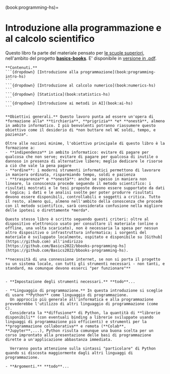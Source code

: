 (book:programming-hs)=
# Introduzione alla programmazione e al calcolo scientifico

Questo libro fa parte del materiale pensato per [le scuole superiori](https://basics2022.github.io/bbooks-hs), nell'ambito del progetto [**basics-books**](https://basics2022.github.io/bbooks). E' disponibile in [versione in .pdf](_build/latex/book.pdf).


````{only} html
**Contenuti.**
```{dropdown} [Introduzione alla programmazione](book:programming-intro-hs)
```
```{dropdown} [Introduzione al calcolo numerico](book:numerics-hs)
```
```{dropdown} [Statistica](book:statistics-hs)
```
```{dropdown} [Introduzione ai metodi in AI](book:ai-hs)
```
````


```{dropdown} Obiettivi generali
**Obiettivi generali.** Questo lavoro punta ad essere un'opera di *formazione alla* **tirchieria**, **prigrizia** *e* **onestà**, almeno in ambito informatico. I più benvolenti potranno riassumere questo obiettivo come il desiderio di *non buttare nel WC soldi, tempo, e pazienza*.

Oltre alle nozioni minime, l'obiettivo principale di questo libro è la formazione a:
- **indipendenza** in ambito informatico: evitare di pagare per qualcosa che non serve; evitare di pagare per qualcosa di inutile o dannoso in presenza di alternative libere; meglio dedicare le risorse a ciò che vale la pena pagare
- **ordine**: i moderni strumenti informatici permettono di lavorare in maniera ordinata, risparmiando tempo, soldi e pazienza
- **trasparenza** e **onestà**: anche se spesso in maniera non lineare, la conoscenza procede seguendo il metodo scientifico: i risultati mostrati e le tesi proposte devono essere supportate da dati e logica; i dati e le analisi svolte per poter produrre risultati devono essere disponibili, controllabili e soggetti a critica. Tutto il resto, almeno qui, almeno nell'ambito della conoscenza che procede con il metodo scientifico, sarà considerata confusione nella migliore delle ipotesi o direttamente *merda*.

Questo stesso libro è scritto seguendo questi criteri: oltre al dispositivo elettronico usato per consultare il materiale (online o offline, una volta scaricato), non è necessaria la spesa per nessun altro dispositivo o infrastruttura informatica; i sorgenti del materiale è sviluppato localmente, ospitato e disponibile su [Github](https://github.com) all'indirizzo [https://github.com/Basics2022/bbooks-programming-hs](https://github.com/Basics2022/bbooks-programming-hs).

**necessità di una connessione internet, se non si porta il progetto su un sistema locale, con tutti gli strumenti necessari - non tanti, e standard, ma comunque devono esserci "per funzionare"**
```

<!--
- Nozioni
- Valutazione e suggerimento risorse, che persegue per quanto possibile l'indipendenza e la libertà in termini di
  - strumenti: è inutile pagare per ciò che non serve o è persino dannoso: meglio concentrare le risorse economiche e di pazienza per quello che davvero ne vale la pena, non credete? Ad esempio
    - inutile comprare computer da 1000€ se non servono, se 100€ possono essere sufficienti
    - inutile comprare servizi, a cominciare da sistemi operativi, che ti legano inutilmente ad aziende dalla morale (ma non staremo a discutere qui della morale) e dai servizi discutibili, in presenza di alternative gratuite per i nostri obiettivi
    - ...
  - conoscenza:
    - utilizzo di strumenti open-source per quanto possibile
    - ...
-->

```{dropdown} **Metodo.**

- **Impostazione degli strumenti necessari.** **todo**...

- **Linguaggio di programmazione.** In questa introduzione si sceglie di usare **Python** come linguaggio di programmazione. 
  Un approccio più generale all'informatica e alla programmazione prevederebbe l'utilizzo di altri linguaggio di programmazione (come C).
  Considerata la **diffusione** di Python, la quantità di **librerie disponibili** (con eventuali binding a librerie sviluppate usando linguaggi di programmazione più efficienti) e strumenti per la **programmazione collaborativa** e remota (**Colab**, **Jupyter**,...), Python risulta comunque una buona scelta per un corso improntato alla presentazione delle basi di programmazione dirette a un'applicazione abbastanza immediata.

  Verranno posta attenzione sulla sintassi "particolare" di Python quando si discosta maggiormente dagli altri linguaggi di programmazione.

- **Argomenti.** **todo**...
```

<!--
````{only} html
**Argomenti.**

```{dropdown} Introduzione alla programmazione
  - Introduzione: 
    - ..., 
    - linguaggi di programmazione, 
    - ...,
    - applicazioni
    - strutture: ..., database
  - Riferimenti ad altre risorse:
    - w3schools.com, programmareinpython.it, 
  - Introduzione alla programmazione:
    - variabili e tipi
    - condizioni e cicli
    - funzioni
    - librerie:
      - standard
      - matematiche
      - grafiche
      - ...
    - programmazione orientata agli oggetti:
      - classi e metodi
      - ereditarietà
  - Esempi di applicazioni
```

```{dropdown} Introduzione al calcolo scientifico
```

````
-->

